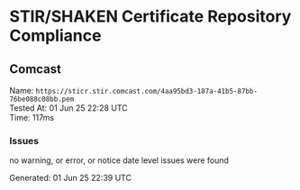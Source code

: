# STIR/SHAKEN Certificate Repository Compliance

## Comcast

Name: `https://sticr.stir.comcast.com/4aa95bd3-187a-41b5-87bb-76be088c08bb.pem`\
Tested At: 01 Jun 25 22:28 UTC\
Time: 117ms

### Issues

no warning, or error, or notice date level issues were found

Generated: 01 Jun 25 22:39 UTC